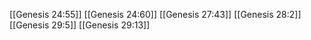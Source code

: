 [[Genesis 24:55]]
[[Genesis 24:60]]
[[Genesis 27:43]]
[[Genesis 28:2]]
[[Genesis 29:5]]
[[Genesis 29:13]]
